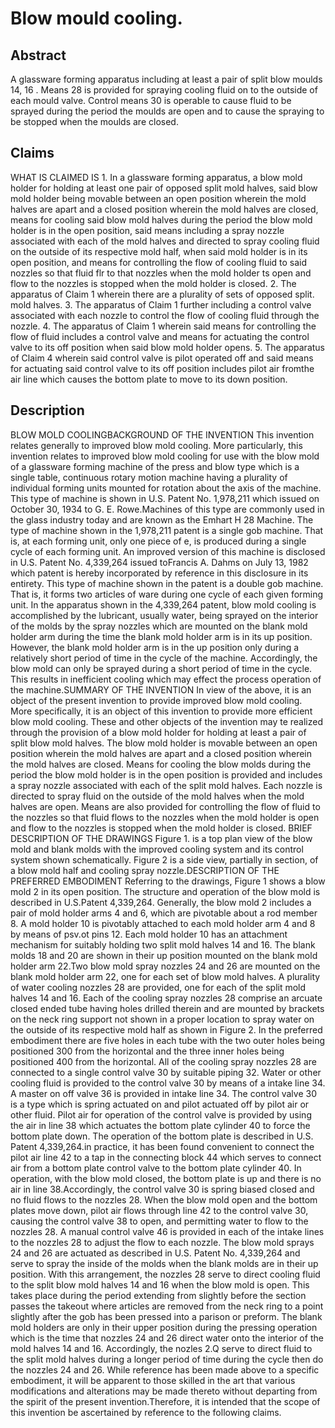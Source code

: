 # Blow mould cooling.

## Abstract
A glassware forming apparatus including at least a pair of split blow moulds 14, 16 . Means 28 is provided for spraying cooling fluid on to the outside of each mould valve. Control means 30 is operable to cause fluid to be sprayed during the period the moulds are open and to cause the spraying to be stopped when the moulds are closed.

## Claims
WHAT IS CLAIMED IS 1. In a glassware forming apparatus, a blow mold holder for holding at least one pair of opposed split mold halves, said blow mold holder being movable between an open position wherein the mold halves are apart and a closed position wherein the mold halves are closed, means for cooling said blow mold halves during the period the blow mold holder is in the open position, said means including a spray nozzle associated with each of the mold halves and directed to spray cooling fluid on the outside of its respective mold half, when said mold holder is in its open position, and means for controlling the flow of cooling fluid to said nozzles so that fluid flr to that nozzles when the mold holder ts open and flow to the nozzles is stopped when the mold holder is closed. 2. The apparatus of Claim 1 wherein there are a plurality of sets of opposed split. mold halves. 3. The apparatus of Claim 1 further including a control valve associated with each nozzle to control the flow of cooling fluid through the nozzle. 4. The apparatus of Claim 1 wherein said means for controlling the flow of fluid includes a control valve and means for actuating the control valve to its off position when said blow mold holder opens. 5. The apparatus of Claim 4 wherein said control valve is pilot operated off and said means for actuating said control valve to its off position includes pilot air fromthe air line which causes the bottom plate to move to its down position.

## Description
BLOW MOLD COOLINGBACKGROUND OF THE INVENTION This invention relates generally to improved blow mold cooling. More particularly, this invention relates to improved blow mold cooling for use with the blow mold of a glassware forming machine of the press and blow type which is a single table, continuous rotary motion machine having a plurality of individual forming units mounted for rotation about the axis of the machine. This type of machine is shown in U.S. Patent No. 1,978,211 which issued on October 30, 1934 to G. E. Rowe.Machines of this type are commonly used in the glass industry today and are known as the Emhart H 28 Machine. The type of machine shown in the 1,978,211 patent is a single gob machine. That is, at each forming unit, only one piece of e, is produced during a single cycle of each forming unit. An improved version of this machine is disclosed in U.S. Patent No. 4,339,264 issued toFrancis A. Dahms on July 13, 1982 which patent is hereby incorporated by reference in this disclosure in its entirety. This type of machine shown in the patent is a double gob machine. That is, it forms two articles of ware during one cycle of each given forming unit. In the apparatus shown in the 4,339,264 patent, blow mold cooling is accomplished by the lubricant, usually water, being sprayed on the interior of the molds by the spray nozzles which are mounted on the blank mold holder arm during the time the blank mold holder arm is in its up position. However, the blank mold holder arm is in the up position only during a relatively short period of time in the cycle of the machine. Accordingly, the blow mold can only be sprayed during a short period of time in the cycle. This results in inefficient cooling which may effect the process operation of the machine.SUMMARY OF THE INVENTION In view of the above, it is an object of the present invention to provide improved blow mold cooling. More specifically, it is an object of this invention to provide more efficient blow mold cooling. These and other objects of the invention may te realized through the provision of a blow mold holder for holding at least a pair of split blow mold halves. The blow mold holder is movable between an open position wherein the mold halves are apart and a closed position wherein the mold halves are closed. Means for cooling the blow molds during the period the blow mold holder is in the open position is provided and includes a spray nozzle associated with each of the split mold halves. Each nozzle is directed to spray fluid on the outside of the mold halves when the mold halves are open. Means are also provided for controlling the flow of fluid to the nozzles so that fluid flows to the nozzles when the mold holder is open and flow to the nozzles is stopped when the mold holder is closed. BRIEF DESCRIPTION OF THE DRAWINGS Figure 1. is a top plan view of the blow mold and blank molds with the improved cooling system and its control system shown schematically. Figure 2 is a side view, partially in section, of a blow mold half and cooling spray nozzle.DESCRIPTION OF THE PREFERRED EMBODIMENT Referring to the drawings, Figure 1 shows a blow mold 2 in its open position. The structure and operation of the blow mold is described in U.S.Patent 4,339,264. Generally, the blow mold 2 includes a pair of mold holder arms 4 and 6, which are pivotable about a rod member 8. A mold holder 10 is pivotably attached to each mold holder arm 4 and 8 by means of psv.ot pins 12. Each mold holder 10 has an attachment mechanism for suitably holding two split mold halves 14 and 16. The blank molds 18 and 20 are shown in their up position mounted on the blank mold holder arm 22.Two blow mold spray nozzles 24 and 26 are mounted on the blank mold holder arm 22, one for each set of blow mold halves. A plurality of water cooling nozzles 28 are provided, one for each of the split mold halves 14 and 16. Each of the cooling spray nozzles 28 comprise an arcuate closed ended tube having holes drilled therein and are mounted by brackets on the neck ring support not shown in a proper location to spray water on the outside of its respective mold half as shown in Figure 2. In the preferred embodiment there are five holes in each tube with the two outer holes being positioned 300 from the horizontal and the three inner holes being positioned 400 from the horizontal. All of the cooling spray nozzles 28 are connected to a single control valve 30 by suitable piping 32. Water or other cooling fluid is provided to the control valve 30 by means of a intake line 34. A master on off valve 36 is provided in intake line 34. The control valve 30 is a type which is spring actuated on and pilot actuated off by pilot air or other fluid. Pilot air for operation of the control valve is provided by using the air in line 38 which actuates the bottom plate cylinder 40 to force the bottom plate down. The operation of the bottom plate is described in U.S. Patent 4,339,264.in practice, it has been found convenient to connect the pilot air line 42 to a tap in the connecting block 44 which serves to connect air from a bottom plate control valve to the bottom plate cylinder 40. In operation, with the blow mold closed, the bottom plate is up and there is no air in line 38.Accordingly, the control valve 30 is spring biased closed and no fluid flows to the nozzles 28. When the blow mold open and the bottom plates move down, pilot air flows through line 42 to the control valve 30, causing the control valve 38 to open, and permitting water to flow to the nozzles 28. A manual control valve 46 is provided in each of the intake lines to the nozzles 28 to adjust the flow to each nozzle. The blow mold sprays 24 and 26 are actuated as described in U.S. Patent No. 4,339,264 and serve to spray the inside of the molds when the blank molds are in their up position. With this arrangement, the nozzles 28 serve to direct cooling fluid to the split blow mold halves 14 and 16 when the blow mold is open. This takes place during the period extending from slightly before the section passes the takeout where articles are removed from the neck ring to a point slightly after the gob has been pressed into a parison or preform. The blank mold holders are only in their upper position during the pressing operation which is the time that nozzles 24 and 26 direct water onto the interior of the mold halves 14 and 16. Accordingly, the nozles 2.Q serve to direct fluid to the split mold halves during a longer period of time during the cycle then do the nozzles 24 and 26. While reference has been made above to a specific embodiment, it will be apparent to those skilled in the art that various modifications and alterations may be made thereto without departing from the spirit of the present invention.Therefore, it is intended that the scope of this invention be ascertained by reference to the following claims.